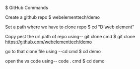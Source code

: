 $ GitHub Commands 

Create a github repo 
$ webelementtech/demo

Set a path where we have to clone repo 
$ cd "D:\web element"

Copy pest the url path of repo using-- git clone cmd
$  git clone https://github.com/webelementtech/demo

go to that clone file using --cd cmd
$ cd demo

open the vs code using-- code . cmd
$ cd demo

